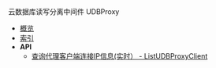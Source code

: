 <div class="sidebar_title icon__udbproxy">云数据库读写分离中间件 UDBProxy</div>


- [概览](api/udbproxy-api/README.md)
- [索引](api/udbproxy-api/index.md)
- **API**
    - [查询代理客户端连接IP信息(实时） - ListUDBProxyClient](api/udbproxy-api/list_udb_proxy_client)

